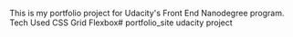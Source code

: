 This is my portfolio project for Udacity's Front End Nanodegree program.
Tech Used
CSS Grid
Flexbox# portfolio_site udacity project
